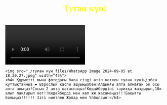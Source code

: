 <!DOCTYPE html>
<!-- saved from url=(0096)file:///C:/Users/%D0%9F%D0%9A/Documents/%D1%82%D1%83%D2%93%D0%B0%D0%BD%20%D0%BA%D2%AF%D0%BD.html -->
<html><head><meta http-equiv="Content-Type" content="text/html; charset=UTF-8">
	<title></title>
</head>
<body>
	<h1 align="Center"> <font color="yellow" face="tahoma"> Туған күн!</font></h1>
	<br>
	<video src="C:\Users\ПК\Downloads\WhatsApp Video 2024-09-05 at 18.25.07.mp4" controls="" width="50%">
    </video>

	<img src="./туған күн_files/WhatsApp Image 2024-09-05 at 18.30.27.jpeg" width="45%">
	<h4> Құрметті мына фотодағы бала сізді өтіп кеткен туған күніңізбен құттықтаймыз ❤ Взрослый каспи ашуыңызбен!Алдыңғы апта алмаған 5к осы апта алыңыз!Сосын 2 апта қатыспаңыз!Кюдайбердіні тарихқа жаздырып,10к алып лақтырып кет!!Кюдайберді мен көп жж жасамаңыз!!!Бақытты болыңыз!!!!!! Ізгі ниетпен Жапар мен Үлболсын♡</h4>


</body></html>
